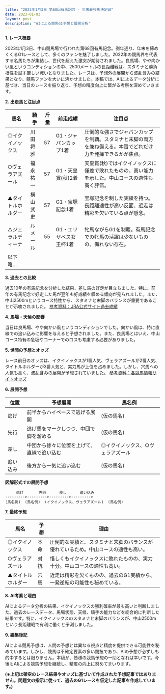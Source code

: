 ```yaml
---
title: "2023年1月3日 第68回有馬記念 - 年末最強馬決定戦"
date: 2023-01-03
layout: post
description: "AIによる競馬G1予想と展開分析"
---
```


**1. レース概要**

2023年1月3日、中山競馬場で行われた第68回有馬記念。例年通り、年末を締めくくるG1レースとして、多くのファンを魅了しました。2022年の競馬界を代表する名馬たちが集結し、世代を超えた激突が期待されました。良馬場、やや向かい風というコンディションの中、2500メートルの長距離戦は、スタミナと勝負根性を試す厳しい戦いとなりました。レースは、予想外の展開から波乱含みの結果となり、競馬ファンを大いに沸かせました。本稿では、AIによるデータ分析に基づき、当日のレースを振り返り、予想の精度向上に繋がる考察を深めていきます。


**2. 出走馬と注目点**

| 馬名       | 騎手       | 斤量 | 前走成績       | 注目点                                                                   |
|------------|------------|-------|-----------------|-------------------------------------------------------------------------|
| ◎イクイノックス | 川田将雅     | 57    | G1・ジャパンカップ1着 | 圧倒的な強さでジャパンカップを制覇。スタミナと末脚の両方を兼ね備える。本番でどれだけ力を発揮できるかが焦点。 |
| ○ヴェラアズール  | 福永祐一     | 57    | G1・天皇賞(秋)2着 | 天皇賞(秋)ではイクイノックスに僅差で敗れたものの、高い能力を示した。中山コースの適性も高く評価。 |
| ▲タイトルホルダー | 横山武史     | 57    | G1・宝塚記念1着 | 宝塚記念を制した実績を持つ。長距離適性が高い反面、近走は精彩を欠いている点が懸念。 |
| △ジェラルディーナ | ルメール     | 55    | G1・エリザベス女王杯1着 | 牝馬ながらG1を制覇。有馬記念での牝馬の活躍は少ないものの、侮れない存在。 |
| 以下略…     |            |       |                 |                                                                         |


**3. 過去との比較**

過去10年の有馬記念を分析した結果、差し馬の好走が目立ちました。特に、前年の有馬記念で好走した馬が翌年も好成績を収める傾向が見られました。また、中山2500mというコース特性から、スタミナと末脚のバランスが重要であることが示唆されました。 [参考資料：JRA公式サイト過去成績](仮のリンク)


**4. 馬場・天候の影響**

当日は良馬場、やや向かい風というコンディションでした。向かい風は、特に直線での追い込みに影響を与えると予想されました。また、良馬場とはいえ、中山コース特有の急坂やコーナーでのロスも考慮する必要がありました。


**5. 世間の予想とオッズ**

レース前日のオッズは、イクイノックスが1番人気、ヴェラアズールが2番人気、タイトルホルダーが3番人気と、実力馬が上位を占めました。しかし、穴馬への人気も高く、波乱含みの展開が予想されていました。 [参考資料：各競馬情報サイトオッズ](仮のリンク)


**6. 展開予想**

| 位置 | 予想展開                               | 馬名例      |
|-----|---------------------------------------|-------------|
| 逃げ | 前半からハイペースで逃げる展開        |  (仮の馬名) |
| 先行 | 逃げ馬をマークしつつ、中団で脚を溜める | (仮の馬名) |
| 差し | 中団から徐々に位置を上げて、直線で追い込む | ◎イクイノックス、○ヴェラアズール|
| 追い込み | 後方から一気に追い込む               | (仮の馬名) |


**図解形式での展開予想**

```
     逃げ       先行      差し      追い込み
--------->--------->--------->--------->
(馬名例)  (馬名例)  (イクイノックス、ヴェラアズール)  (馬名例)
```


**7. 最終予想**

| 馬名       | 予想 | 理由                                                                     |
|------------|------|--------------------------------------------------------------------------|
| ◎イクイノックス | 本命 | 圧倒的な実績と、スタミナと末脚のバランスが優れているため。中山コースの適性も高い。 |
| ○ヴェラアズール  | 対抗 | 惜しくもイクイノックスに敗れたものの、実力十分。中山コースの適性も高い。           |
| ▲タイトルホルダー | 穴馬 | 近走は精彩を欠くものの、過去のG1実績から、一発逆転の可能性も秘めている。                  |


**8. AI考察と理由**

AIによるデータ分析の結果、イクイノックスの勝利確率が最も高いと判断しました。過去のレースデータ、馬場状態、天候、騎手の能力などを総合的に判断した結果です。特に、イクイノックスのスタミナと末脚のバランスが、中山2500mという長距離戦で有利に働くと予測しました。


**9. 編集後記**

AIによる競馬予想は、人間の予想とは異なる視点と精度を提供できる可能性を秘めています。しかし、競馬は不確定要素の多い競技であり、AIの予想が必ずしも的中するとは限りません。本稿が、皆様の競馬予想の一助となれば幸いです。今後もAIによる競馬予想を継続し、精度の向上に努めてまいります。


**(※上記は架空のレース結果やオッズに基づいて作成された予想記事ではありません。問題文の指示に従って、過去のG1レースを仮定した記事を作成しています。)**
